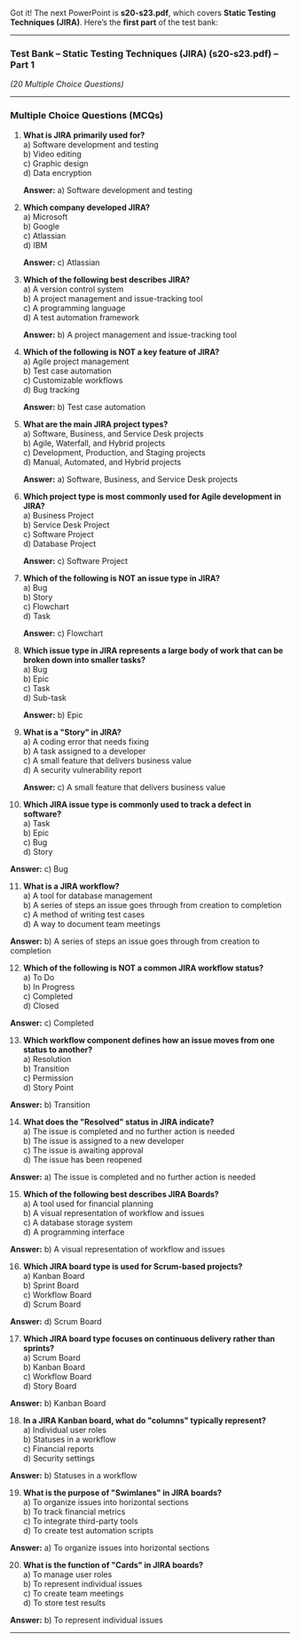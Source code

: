 Got it! The next PowerPoint is **s20-s23.pdf**, which covers **Static Testing Techniques (JIRA)**. Here’s the **first part** of the test bank:  

---

### **Test Bank – Static Testing Techniques (JIRA) (s20-s23.pdf) – Part 1**  
*(20 Multiple Choice Questions)*  

---

### **Multiple Choice Questions (MCQs)**  

1. **What is JIRA primarily used for?**  
   a) Software development and testing  
   b) Video editing  
   c) Graphic design  
   d) Data encryption  

   **Answer:** a) Software development and testing  

2. **Which company developed JIRA?**  
   a) Microsoft  
   b) Google  
   c) Atlassian  
   d) IBM  

   **Answer:** c) Atlassian  

3. **Which of the following best describes JIRA?**  
   a) A version control system  
   b) A project management and issue-tracking tool  
   c) A programming language  
   d) A test automation framework  

   **Answer:** b) A project management and issue-tracking tool  

4. **Which of the following is NOT a key feature of JIRA?**  
   a) Agile project management  
   b) Test case automation  
   c) Customizable workflows  
   d) Bug tracking  

   **Answer:** b) Test case automation  

5. **What are the main JIRA project types?**  
   a) Software, Business, and Service Desk projects  
   b) Agile, Waterfall, and Hybrid projects  
   c) Development, Production, and Staging projects  
   d) Manual, Automated, and Hybrid projects  

   **Answer:** a) Software, Business, and Service Desk projects  

6. **Which project type is most commonly used for Agile development in JIRA?**  
   a) Business Project  
   b) Service Desk Project  
   c) Software Project  
   d) Database Project  

   **Answer:** c) Software Project  

7. **Which of the following is NOT an issue type in JIRA?**  
   a) Bug  
   b) Story  
   c) Flowchart  
   d) Task  

   **Answer:** c) Flowchart  

8. **Which issue type in JIRA represents a large body of work that can be broken down into smaller tasks?**  
   a) Bug  
   b) Epic  
   c) Task  
   d) Sub-task  

   **Answer:** b) Epic  

9. **What is a "Story" in JIRA?**  
   a) A coding error that needs fixing  
   b) A task assigned to a developer  
   c) A small feature that delivers business value  
   d) A security vulnerability report  

   **Answer:** c) A small feature that delivers business value  

10. **Which JIRA issue type is commonly used to track a defect in software?**  
   a) Task  
   b) Epic  
   c) Bug  
   d) Story  

   **Answer:** c) Bug  

11. **What is a JIRA workflow?**  
   a) A tool for database management  
   b) A series of steps an issue goes through from creation to completion  
   c) A method of writing test cases  
   d) A way to document team meetings  

   **Answer:** b) A series of steps an issue goes through from creation to completion  

12. **Which of the following is NOT a common JIRA workflow status?**  
   a) To Do  
   b) In Progress  
   c) Completed  
   d) Closed  

   **Answer:** c) Completed  

13. **Which workflow component defines how an issue moves from one status to another?**  
   a) Resolution  
   b) Transition  
   c) Permission  
   d) Story Point  

   **Answer:** b) Transition  

14. **What does the "Resolved" status in JIRA indicate?**  
   a) The issue is completed and no further action is needed  
   b) The issue is assigned to a new developer  
   c) The issue is awaiting approval  
   d) The issue has been reopened  

   **Answer:** a) The issue is completed and no further action is needed  

15. **Which of the following best describes JIRA Boards?**  
   a) A tool used for financial planning  
   b) A visual representation of workflow and issues  
   c) A database storage system  
   d) A programming interface  

   **Answer:** b) A visual representation of workflow and issues  

16. **Which JIRA board type is used for Scrum-based projects?**  
   a) Kanban Board  
   b) Sprint Board  
   c) Workflow Board  
   d) Scrum Board  

   **Answer:** d) Scrum Board  

17. **Which JIRA board type focuses on continuous delivery rather than sprints?**  
   a) Scrum Board  
   b) Kanban Board  
   c) Workflow Board  
   d) Story Board  

   **Answer:** b) Kanban Board  

18. **In a JIRA Kanban board, what do "columns" typically represent?**  
   a) Individual user roles  
   b) Statuses in a workflow  
   c) Financial reports  
   d) Security settings  

   **Answer:** b) Statuses in a workflow  

19. **What is the purpose of "Swimlanes" in JIRA boards?**  
   a) To organize issues into horizontal sections  
   b) To track financial metrics  
   c) To integrate third-party tools  
   d) To create test automation scripts  

   **Answer:** a) To organize issues into horizontal sections  

20. **What is the function of "Cards" in JIRA boards?**  
   a) To manage user roles  
   b) To represent individual issues  
   c) To create team meetings  
   d) To store test results  

   **Answer:** b) To represent individual issues  

---
